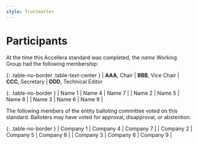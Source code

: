 ```yaml
---
style: frontmatter
---
```


# Participants

At the time this Accellera standard was completed, the *name* Working Group had the following membership:

{: .table-no-border .table-text-center }
| **AAA**, Chair
| **BBB**, Vice Chair
| **CCC**, Secretary
| **DDD**, Technical Editor

{: .table-no-border }
| Name 1 | Name 4 | Name 7 |
| Name 2 | Name 5 | Name 8 |
| Name 3 | Name 6 | Name 9 |

The following members of the entity balloting committee voted on this standard. Balloters may have voted for approval, disapproval, or abstention.

{: .table-no-border }
| Company 1 | Company 4 | Company 7 |
| Company 2 | Company 5 | Company 8 |
| Company 3 | Company 6 | Company 9 |
